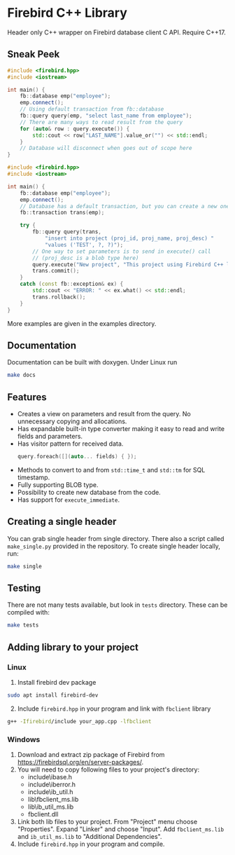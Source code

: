 # Firebird C++ Library
Header only C++ wrapper on Firebird database client C API. Require C++17.

## Sneak Peek
```cpp
#include <firebird.hpp>
#include <iostream>

int main() {
    fb::database emp("employee");
    emp.connect();
    // Using default transaction from fb::database
    fb::query query(emp, "select last_name from employee");
    // There are many ways to read result from the query
    for (auto& row : query.execute()) {
        std::cout << row["LAST_NAME"].value_or("") << std::endl;
    }
    // Database will disconnect when goes out of scope here
}
```
```cpp
#include <firebird.hpp>
#include <iostream>

int main() {
    fb::database emp("employee");
    emp.connect();
    // Database has a default transaction, but you can create a new one
    fb::transaction trans(emp);

    try {
        fb::query query(trans,
            "insert into project (proj_id, proj_name, proj_desc) "
            "values ('TEST', ?, ?)");
        // One way to set parameters is to send in execute() call
        // (proj_desc is a blob type here)
        query.execute("New project", "This project using Firebird C++ library");
        trans.commit();
    }
    catch (const fb::exception& ex) {
        std::cout << "ERROR: " << ex.what() << std::endl;
        trans.rollback();
    }
}
```
More examples are given in the examples directory.

## Documentation
Documentation can be built with doxygen. Under Linux run
```sh
make docs
```

## Features
* Creates a view on parameters and result from the query. No unnecessary copying and allocations.
* Has expandable built-in type converter making it easy to read and write fields and parameters.
* Has visitor pattern for received data.
  ```cpp
  query.foreach([](auto... fields) { });
  ```
* Methods to convert to and from `std::time_t` and `std::tm` for SQL timestamp.
* Fully supporting BLOB type.
* Possibility to create new database from the code.
* Has support for `execute_immediate`.

## Creating a single header
You can grab single header from single directory. There also a script called `make_single.py`
provided in the repository. To create single header locally, run:
```sh
make single
```

## Testing
There are not many tests available, but look in `tests` directory. These can be compiled with:
```sh
make tests
```

## Adding library to your project
### Linux
1. Install firebird dev package
```sh
sudo apt install firebird-dev
```
2. Include `firebird.hpp` in your program and link with `fbclient` library
```sh
g++ -Ifirebird/include your_app.cpp -lfbclient
```
### Windows
1. Download and extract zip package of Firebird from https://firebirdsql.org/en/server-packages/.
2. You will need to copy following files to your project's directory:
   * include\ibase.h
   * include\iberror.h
   * include\ib_util.h
   * lib\fbclient_ms.lib
   * lib\ib_util_ms.lib
   * fbclient.dll
3. Link both lib files to your project. From "Project" menu choose "Properties". Expand "Linker" and choose "Input".
   Add `fbclient_ms.lib` and `ib_util_ms.lib` to "Additional Dependencies".
4. Include `firebird.hpp` in your program and compile.

